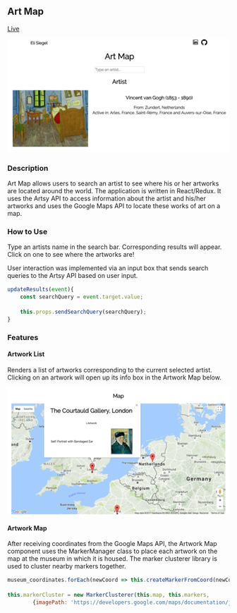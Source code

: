 ## Art Map

[Live](http://elicsiegel.com/Art/)

![main](./assets/home.png)

### Description

Art Map allows users to search an artist to see where his or her artworks are located around the world. The application is written in React/Redux. It uses the Artsy API to access information about the artist and his/her artworks and uses the Google Maps API to locate these works of art on a map.

### How to Use

Type an artists name in the search bar. Corresponding results will appear. Click on one to see where the artworks are!

User interaction was implemented via an input box that sends search queries to the Artsy API based on user input.

```javascript
updateResults(event){
    const searchQuery = event.target.value;

    this.props.sendSearchQuery(searchQuery);
}
```
### Features

#### Artwork List

Renders a list of artworks corresponding to the current selected artist. Clicking on an artwork will open up its info box in the Artwork Map below.

![map image](./assets/map.png)

#### Artwork Map

After receiving coordinates from the Google Maps API, the Artwork Map component uses the MarkerManager class to place each artwork on the map at the museum in which it is housed. The marker clusterer library is used to cluster nearby markers together.

```javascript
museum_coordinates.forEach(newCoord => this.createMarkerFromCoord(newCoord, artworks));

this.markerCluster = new MarkerClusterer(this.map, this.markers,
        {imagePath: 'https://developers.google.com/maps/documentation/javascript/examples/markerclusterer/m'});
```
